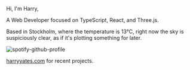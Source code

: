 Hi, I'm Harry,

A Web Developer focused on TypeScript, React, and Three.js.

<!-- WEATHER_START -->
Based in Stockholm, where the temperature is 13°C, right now the sky is suspiciously clear, as if it's plotting something for later.
<!-- WEATHER_END -->

<p align="left">
  <a>
    <img src="https://spotify-github-profile.kittinanx.com/api/view?uid=bigbello&cover_image=true&theme=natemoo-re&show_offline=true&background_color=121212&interchange=false&bar_color=53b14f&bar_color_cover=false" alt="spotify-github-profile">
  </a>
</p>

[harryyates.com](https://harryyates.com) for recent projects.
